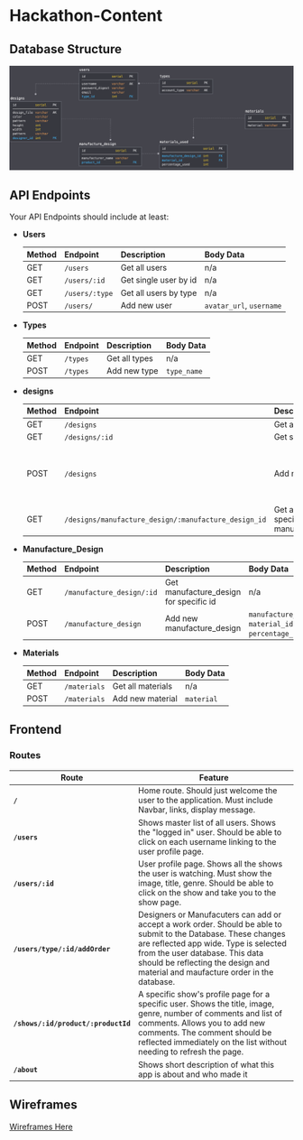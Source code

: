 # Hackathon-Content

## Database Structure

![database schema diagram](./assets/schema-diagram.png) 

## API Endpoints

Your API Endpoints should include at least:

- **Users**

  | Method | Endpoint       | Description           | Body Data                |
  | ------ | -------------- | --------------------- | ------------------------ |
  | GET    | `/users`       | Get all users         | n/a                      |
  | GET    | `/users/:id`   | Get single user by id | n/a                      |
  | GET    | `/users/:type` | Get all users by type | n/a                      |
  | POST   | `/users/`      | Add new user          | `avatar_url`, `username` |

- **Types**

  | Method | Endpoint | Description   | Body Data   |
  | ------ | -------- | ------------- | ----------- |
  | GET    | `/types` | Get all types | n/a         |
  | POST   | `/types` | Add new type  | `type_name` |

- **designs**

  | Method | Endpoint                                             | Description                                        | Body Data                                                           |
  | ------ | ---------------------------------------------------- | -------------------------------------------------- | ------------------------------------------------------------------- |
  | GET    | `/designs`                                           | Get all designs                                    | n/a                                                                 |
  | GET    | `/designs/:id`                                       | Get single show by id                              | n/a                                                                 |
  | POST   | `/designs`                                           | Add new design                                     | `design_file`, `color`, `pattern`, `height`, `width`, `designer_id` |
  | GET    | `/designs/manufacture_design/:manufacture_design_id` | Get all designs for specific manufacture_design_id | n/a                                                                 |

- **Manufacture_Design**

  | Method | Endpoint                  | Description                            | Body Data                                            |
  | ------ | ------------------------- | -------------------------------------- | ---------------------------------------------------- |
  | GET    | `/manufacture_design/:id` | Get manufacture_design for specific id | n/a                                                  |
  | POST   | `/manufacture_design`     | Add new manufacture_design             | `manufacture_name`, `material_id`, `percentage_used` |

- **Materials**

  | Method | Endpoint     | Description       | Body Data  |
  | ------ | ------------ | ----------------- | ---------- |
  | GET    | `/materials` | Get all materials | n/a        |
  | POST   | `/materials` | Add new material  | `material` |

## Frontend

### Routes

| Route                               | Feature                                                                                                                                                                                                                                                                         |
| ----------------------------------- | ------------------------------------------------------------------------------------------------------------------------------------------------------------------------------------------------------------------------------------------------------------------------------- |
| **`/`**                             | Home route. Should just welcome the user to the application. Must include Navbar, links, display message.                                                                                                                                                                       |
| **`/users`**                        | Shows master list of all users. Shows the "logged in" user. Should be able to click on each username linking to the user profile page.                                                                                                                                          |
| **`/users/:id`**                    | User profile page. Shows all the shows the user is watching. Must show the image, title, genre. Should be able to click on the show and take you to the show page.                                                                                                              |
| **`/users/type/:id/addOrder`**      | Designers or Manufacuters can add or accept a work order. Should be able to submit to the Database. These changes are reflected app wide. Type is selected from the user database. This data should be reflecting the design and material and maufacture order in the database. |
| **`/shows/:id/product/:productId`** | A specific show's profile page for a specific user. Shows the title, image, genre, number of comments and list of comments. Allows you to add new comments. The comment should be reflected immediately on the list without needing to refresh the page.                        |
| **`/about`**                        | Shows short description of what this app is about and who made it                                                                                                                                                                                                               |

## Wireframes

[Wireframes Here](https://drive.google.com/file/d/1KQ2z8IbZoSGUyCkqvfS9Y1ARqCrC7OZc/view?usp=sharing)
